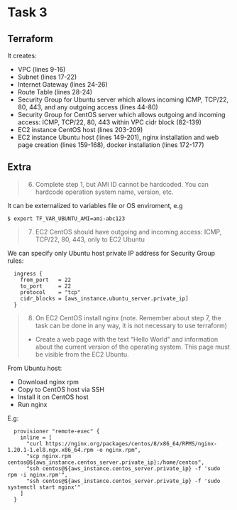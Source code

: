 # Task 3

## Terraform
It creates: 
* VPC (lines 9-16)
* Subnet (lines 17-22)
* Internet Gateway (lines 24-26)
* Route Table (lines 28-24)
* Security Group for Ubuntu server which allows incoming ICMP, TCP/22, 80, 443, and any outgoing access (lines 44-80)
* Security Group for CentOS server which allows outgoing and incoming access: ICMP, TCP/22, 80, 443 within VPC cidr block (82-139)
* EC2 instance CentOS host (lines 203-209)
* EC2 instance Ubuntu host (lines 149-201), nginx installation and web page creation (lines 159-168), docker installation (lines 172-177)



## Extra

> 6. Complete  step 1, but AMI ID cannot be hardcoded. You can hardcode operation system name, version, etc. 


It can be externalized to variables file or OS enviroment, e.g
```
$ export TF_VAR_UBUNTU_AMI=ami-abc123
```

> 7. EC2 CentOS should have outgoing and incoming access: ICMP, TCP/22, 80, 443, only to EC2 Ubuntu

We can specify only Ubuntu host private IP address for Security Group rules:
```
  ingress {
    from_port   = 22
    to_port     = 22
    protocol    = "tcp"
    cidr_blocks = [aws_instance.ubuntu_server.private_ip]
  }
```

> 8. On EC2 CentOS install nginx (note. Remember about step 7, the task can be done in any way, it is not necessary to use terraform)
> - Create a web page with the text “Hello World” and information about the current version of the operating system. This page must be visible from the  EC2 Ubuntu.

From Ubuntu host:
* Download nginx rpm
* Copy to CentOS host via SSH
* Install it on CentOS host
* Run nginx

E.g:
```
  provisioner "remote-exec" {
    inline = [
      "curl https://nginx.org/packages/centos/8/x86_64/RPMS/nginx-1.20.1-1.el8.ngx.x86_64.rpm -o nginx.rpm",
      "scp nginx.rpm centos@${aws_instance.centos_server.private_ip}:/home/centos",
      "ssh centos@${aws_instance.centos_server.private_ip} -f 'sudo rpm -i nginx.rpm'",
      "ssh centos@${aws_instance.centos_server.private_ip} -f 'sudo systemctl start nginx'"
    ]
  }

```

